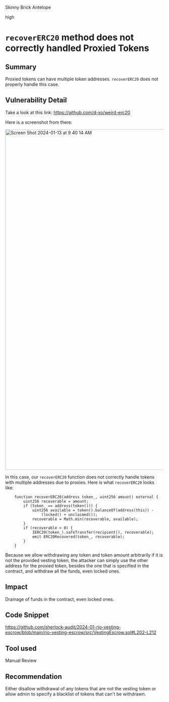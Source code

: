 Skinny Brick Antelope

high

# `recoverERC20` method does not correctly handled Proxied Tokens

## Summary

Proxied tokens can have multiple token addresses. `recoverERC20` does not properly handle this case. 

## Vulnerability Detail

Take a look at this link: https://github.com/d-xo/weird-erc20 

Here is a screenshot from there:

<img width="1078" alt="Screen Shot 2024-01-13 at 9 40 14 AM" src="https://github.com/sherlock-audit/2024-01-rio-vesting-escrow-detectiveking123/assets/143364593/f79ee732-c2ac-4304-a70c-55393f4760af">

In this case, our `recoverERC20` function does not correctly handle tokens with multiple addresses due to proxies. Here is what `recoverERC20` looks like:

```solidity
    function recoverERC20(address token_, uint256 amount) external {
        uint256 recoverable = amount;
        if (token_ == address(token())) {
            uint256 available = token().balanceOf(address(this)) -
                (locked() + unclaimed());
            recoverable = Math.min(recoverable, available);
        }
        if (recoverable > 0) {
            IERC20(token_).safeTransfer(recipient(), recoverable);
            emit ERC20Recovered(token_, recoverable);
        }
    }
```

Because we allow withdrawing any token and token amount arbitrarily if it is not the provided vesting token, the attacker can simply use the other address for the proxied token, besides the one that is specified in the contract, and withdraw all the funds, even locked ones. 

## Impact

Drainage of funds in the contract, even locked ones. 

## Code Snippet
https://github.com/sherlock-audit/2024-01-rio-vesting-escrow/blob/main/rio-vesting-escrow/src/VestingEscrow.sol#L202-L212


## Tool used

Manual Review

## Recommendation
Either disallow withdrawal of any tokens that are not the vesting token or allow admin to specify a blacklist of tokens that can't be withdrawn. 
